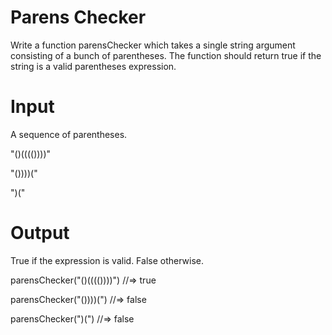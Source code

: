 # Parens Checker

Write a function parensChecker which takes a single string argument consisting of a bunch of parentheses. The function should return true if the string is a valid parentheses expression.

# Input

A sequence of parentheses.

"()(((())))"

"())))("

")("

# Output

True if the expression is valid. False otherwise.

parensChecker("()(((())))") //=> true

parensChecker("())))(") //=> false

parensChecker(")(") //=> false
